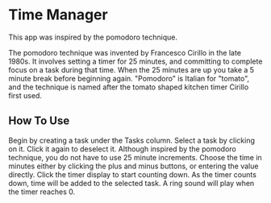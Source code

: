 # Time Manager
This app was inspired by the pomodoro technique. 

The pomodoro technique was invented by Francesco Cirillo in the late 1980s. It involves setting a timer for 25 minutes, and committing to complete focus on a task during that time. When the 25 minutes are up you take a 5 minute break before beginning again. "Pomodoro" is Italian for "tomato", and the technique is named after the tomato shaped kitchen timer Cirillo first used.

## How To Use
Begin by creating a task under the Tasks column. Select a task by clicking on it. Click it again to deselect it. Although inspired by the pomodoro technique, you do not have to use 25 minute increments. Choose the time in minutes either by clicking the plus and minus buttons, or entering the value directly. Click the timer display to start counting down. As the timer counts down, time will be added to the selected task. A ring sound will play when the timer reaches 0.
